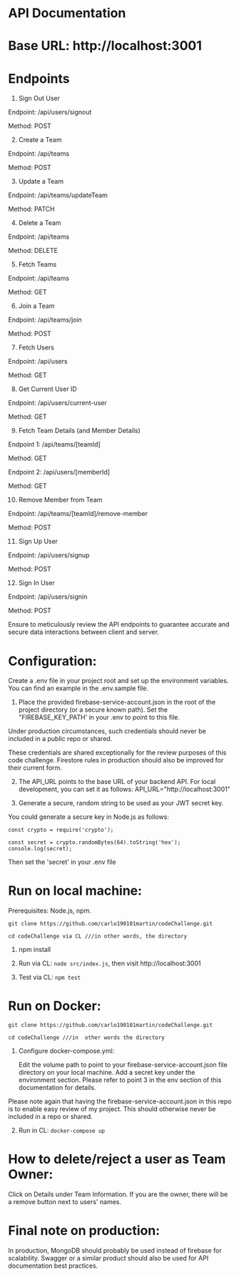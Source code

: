 ﻿# **API Documentation**

# **Base URL: http://localhost:3001**

# **Endpoints**

1) Sign Out User

Endpoint: /api/users/signout

Method: POST

2) Create a Team

Endpoint: /api/teams

Method: POST

3) Update a Team

Endpoint: /api/teams/updateTeam

Method: PATCH

4) Delete a Team

Endpoint: /api/teams

Method: DELETE

5) Fetch Teams

Endpoint: /api/teams

Method: GET

6) Join a Team

Endpoint: /api/teams/join

Method: POST

7) Fetch Users

Endpoint: /api/users

Method: GET

8) Get Current User ID

Endpoint: /api/users/current-user

Method: GET

9) Fetch Team Details (and Member Details)

Endpoint 1: /api/teams/[teamId]

Method: GET

Endpoint 2: /api/users/[memberId]

Method: GET

10) Remove Member from Team

Endpoint: /api/teams/[teamId]/remove-member

Method: POST

11) Sign Up User

Endpoint: /api/users/signup

Method: POST

12) Sign In User

Endpoint: /api/users/signin

Method: POST

Ensure to meticulously review the API endpoints to guarantee accurate and secure data interactions between client and server.

# **Configuration:**

Create a .env file in your project root and set up the environment variables. You can find an example in the .env.sample file.

1) Place the provided firebase-service-account.json in the root of the project directory (or a secure known path). Set the "FIREBASE_KEY_PATH' in your .env to point to this file.

Under production circumstances, such credentials should never be included in a public repo or shared.

These credentials are shared exceptionally for the review purposes of this code challenge. Firestore rules in production should also be improved for their current form.

2) The API_URL points to the base URL of your backend API. For local development, you can set it as follows: API_URL="http://localhost:3001"

3) Generate a secure, random string to be used as your JWT secret key.
  
You could generate a secure key in Node.js as follows:

```
const crypto = require('crypto');

const secret = crypto.randomBytes(64).toString('hex');
console.log(secret);
```

Then set the 'secret' in your .env file
  
# **Run on local machine:**
  
Prerequisites: Node.js, npm.

```
git clone https://github.com/carlo190101martin/codeChallenge.git

cd codeChallenge via CL ///in other words, the directory
```

1) npm install
  
2) Run via CL: ```node src/index.js```, then visit http://localhost:3001

3) Test via CL: ```npm test```


# **Run on Docker:**

```
git clone https://github.com/carlo190101martin/codeChallenge.git

cd codeChallenge ///in  other words the directory
```

1) Configure docker-compose.yml:

    Edit the volume path to point to your firebase-service-account.json file directory on your local machine.
    Add a secret key under the environment section. Please refer to point 3 in the env section of this documentation for details.

Please note again that having the firebase-service-account.json in this repo is to enable easy review of my project. This should otherwise never be included in a repo or shared.

2) Run in CL: ```docker-compose up```


# **How to delete/reject a user as Team Owner:**

Click on Details under Team Information. If you are the owner, there will be a remove button next to users' names.

# **Final note on production:**

In production, MongoDB should probably be used instead of firebase for scalability. Swagger or a similar product should also be used for API documentation best practices.
  
  
  
  





   
   













